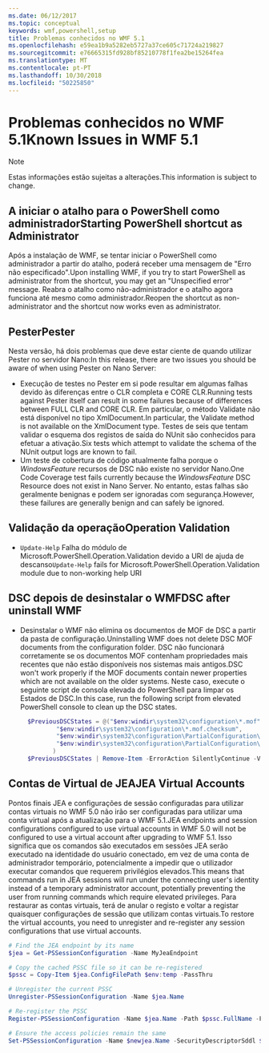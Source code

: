 ```yaml
---
ms.date: 06/12/2017
ms.topic: conceptual
keywords: wmf,powershell,setup
title: Problemas conhecidos no WMF 5.1
ms.openlocfilehash: e59ea1b9a5282eb5727a37ce605c71724a219827
ms.sourcegitcommit: e76665315fd928bf85210778f1fea2be15264fea
ms.translationtype: MT
ms.contentlocale: pt-PT
ms.lasthandoff: 10/30/2018
ms.locfileid: "50225850"
---
```

# <a name="known-issues-in-wmf-51"></a><span data-ttu-id="e538e-103">Problemas conhecidos no WMF 5.1</span><span class="sxs-lookup"><span data-stu-id="e538e-103">Known Issues in WMF 5.1</span></span>

> [!Note]
> <span data-ttu-id="e538e-104">Estas informações estão sujeitas a alterações.</span><span class="sxs-lookup"><span data-stu-id="e538e-104">This information is subject to change.</span></span>

## <a name="starting-powershell-shortcut-as-administrator"></a><span data-ttu-id="e538e-105">A iniciar o atalho para o PowerShell como administrador</span><span class="sxs-lookup"><span data-stu-id="e538e-105">Starting PowerShell shortcut as Administrator</span></span>

<span data-ttu-id="e538e-106">Após a instalação de WMF, se tentar iniciar o PowerShell como administrador a partir do atalho, poderá receber uma mensagem de "Erro não especificado".</span><span class="sxs-lookup"><span data-stu-id="e538e-106">Upon installing WMF, if you try to start PowerShell as administrator from the shortcut, you may get an "Unspecified error" message.</span></span>
<span data-ttu-id="e538e-107">Reabra o atalho como não-administrador e o atalho agora funciona até mesmo como administrador.</span><span class="sxs-lookup"><span data-stu-id="e538e-107">Reopen the shortcut as non-administrator and the shortcut now works even as administrator.</span></span>

## <a name="pester"></a><span data-ttu-id="e538e-108">Pester</span><span class="sxs-lookup"><span data-stu-id="e538e-108">Pester</span></span>

<span data-ttu-id="e538e-109">Nesta versão, há dois problemas que deve estar ciente de quando utilizar Pester no servidor Nano:</span><span class="sxs-lookup"><span data-stu-id="e538e-109">In this release, there are two issues you should be aware of when using Pester on Nano Server:</span></span>

- <span data-ttu-id="e538e-110">Execução de testes no Pester em si pode resultar em algumas falhas devido às diferenças entre o CLR completa e CORE CLR.</span><span class="sxs-lookup"><span data-stu-id="e538e-110">Running tests against Pester itself can result in some failures because of differences between FULL CLR and CORE CLR.</span></span> <span data-ttu-id="e538e-111">Em particular, o método Validate não está disponível no tipo XmlDocument.</span><span class="sxs-lookup"><span data-stu-id="e538e-111">In particular, the Validate method is not available on the XmlDocument type.</span></span> <span data-ttu-id="e538e-112">Testes de seis que tentam validar o esquema dos registos de saída do NUnit são conhecidos para efetuar a ativação.</span><span class="sxs-lookup"><span data-stu-id="e538e-112">Six tests which attempt to validate the schema of the NUnit output logs are known to fail.</span></span>
- <span data-ttu-id="e538e-113">Um teste de cobertura de código atualmente falha porque o *WindowsFeature* recursos de DSC não existe no servidor Nano.</span><span class="sxs-lookup"><span data-stu-id="e538e-113">One Code Coverage test fails currently because the *WindowsFeature* DSC Resource does not exist in Nano Server.</span></span> <span data-ttu-id="e538e-114">No entanto, estas falhas são geralmente benignas e podem ser ignoradas com segurança.</span><span class="sxs-lookup"><span data-stu-id="e538e-114">However, these failures are generally benign and can safely be ignored.</span></span>

## <a name="operation-validation"></a><span data-ttu-id="e538e-115">Validação da operação</span><span class="sxs-lookup"><span data-stu-id="e538e-115">Operation Validation</span></span>

- <span data-ttu-id="e538e-116">`Update-Help` Falha do módulo de Microsoft.PowerShell.Operation.Validation devido a URI de ajuda de descanso</span><span class="sxs-lookup"><span data-stu-id="e538e-116">`Update-Help` fails for Microsoft.PowerShell.Operation.Validation module due to non-working help URI</span></span>

## <a name="dsc-after-uninstall-wmf"></a><span data-ttu-id="e538e-117">DSC depois de desinstalar o WMF</span><span class="sxs-lookup"><span data-stu-id="e538e-117">DSC after uninstall WMF</span></span>

- <span data-ttu-id="e538e-118">Desinstalar o WMF não elimina os documentos de MOF de DSC a partir da pasta de configuração.</span><span class="sxs-lookup"><span data-stu-id="e538e-118">Uninstalling WMF does not delete DSC MOF documents from the configuration folder.</span></span> <span data-ttu-id="e538e-119">DSC não funcionará corretamente se os documentos MOF contenham propriedades mais recentes que não estão disponíveis nos sistemas mais antigos.</span><span class="sxs-lookup"><span data-stu-id="e538e-119">DSC won't work properly if the MOF documents contain newer properties which are not available on the older systems.</span></span> <span data-ttu-id="e538e-120">Neste caso, execute o seguinte script de consola elevada do PowerShell para limpar os Estados de DSC.</span><span class="sxs-lookup"><span data-stu-id="e538e-120">In this case, run the following script from elevated PowerShell console to clean up the DSC states.</span></span>

  ```powershell
    $PreviousDSCStates = @("$env:windir\system32\configuration\*.mof",
            "$env:windir\system32\configuration\*.mof.checksum",
            "$env:windir\system32\configuration\PartialConfiguration\*.mof",
            "$env:windir\system32\configuration\PartialConfiguration\*.mof.checksum"
           )
    $PreviousDSCStates | Remove-Item -ErrorAction SilentlyContinue -Verbose
  ```

## <a name="jea-virtual-accounts"></a><span data-ttu-id="e538e-121">Contas de Virtual de JEA</span><span class="sxs-lookup"><span data-stu-id="e538e-121">JEA Virtual Accounts</span></span>

<span data-ttu-id="e538e-122">Pontos finais JEA e configurações de sessão configuradas para utilizar contas virtuais no WMF 5.0 não irão ser configuradas para utilizar uma conta virtual após a atualização para o WMF 5.1.</span><span class="sxs-lookup"><span data-stu-id="e538e-122">JEA endpoints and session configurations configured to use virtual accounts in WMF 5.0 will not be configured to use a virtual account after upgrading to WMF 5.1.</span></span>
<span data-ttu-id="e538e-123">Isso significa que os comandos são executados em sessões JEA serão executado na identidade do usuário conectado, em vez de uma conta de administrador temporário, potencialmente a impedir que o utilizador executar comandos que requerem privilégios elevados.</span><span class="sxs-lookup"><span data-stu-id="e538e-123">This means that commands run in JEA sessions will run under the connecting user's identity instead of a temporary administrator account, potentially preventing the user from running commands which require elevated privileges.</span></span>
<span data-ttu-id="e538e-124">Para restaurar as contas virtuais, terá de anular o registo e voltar a registar quaisquer configurações de sessão que utilizam contas virtuais.</span><span class="sxs-lookup"><span data-stu-id="e538e-124">To restore the virtual accounts, you need to unregister and re-register any session configurations that use virtual accounts.</span></span>

```powershell
# Find the JEA endpoint by its name
$jea = Get-PSSessionConfiguration -Name MyJeaEndpoint

# Copy the cached PSSC file so it can be re-registered
$pssc = Copy-Item $jea.ConfigFilePath $env:temp -PassThru

# Unregister the current PSSC
Unregister-PSSessionConfiguration -Name $jea.Name

# Re-register the PSSC
Register-PSSessionConfiguration -Name $jea.Name -Path $pssc.FullName -Force

# Ensure the access policies remain the same
Set-PSSessionConfiguration -Name $newjea.Name -SecurityDescriptorSddl $jea.SecurityDescriptorSddl
```